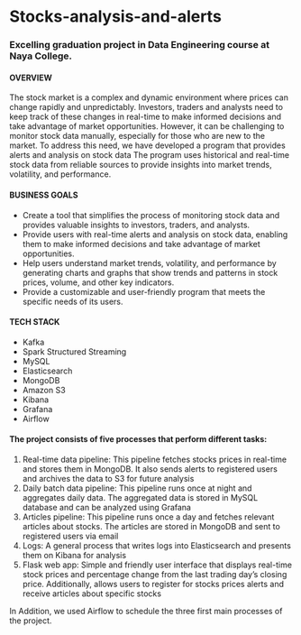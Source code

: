 # Stocks-analysis-and-alerts
### Excelling graduation project in Data Engineering course at Naya College.
#### OVERVIEW
The stock market is a complex and dynamic environment where prices can change rapidly and unpredictably. 
Investors, traders and analysts need to keep track of these changes in real-time to make informed decisions and take advantage of market opportunities.
However, it can be challenging to monitor stock data manually, especially for those who are new to the market.
To address this need, we have developed a program that provides alerts and analysis on stock data 
The program uses historical and real-time stock data from reliable sources to provide insights into market trends, volatility, and performance.

#### BUSINESS GOALS
* Create a tool that simplifies the process of monitoring stock data and provides valuable insights to investors, traders, and analysts.
* Provide users with real-time alerts and analysis on stock data, enabling them to make informed decisions and take advantage of market opportunities.
* Help users understand market trends, volatility, and performance by generating charts and graphs that show trends and patterns in stock prices, volume, and other key indicators.
* Provide a customizable and user-friendly program that meets the specific needs of its users.

#### TECH STACK 
* Kafka
* Spark Structured Streaming 
* MySQL
* Elasticsearch
* MongoDB
* Amazon S3
* Kibana
* Grafana
* Airflow

#### The project consists of five processes that perform different tasks:
1. Real-time data pipeline: This pipeline fetches stocks prices in real-time and stores them in MongoDB. It also sends alerts to registered users and archives the data to S3 for future analysis
2. Daily batch data pipeline: This pipeline runs once at night and aggregates daily data. The aggregated data is stored in MySQL database and can be analyzed using Grafana
3. Articles pipeline: This pipeline runs once a day and fetches relevant articles about stocks. The articles are stored in MongoDB and sent to registered users via email
4. Logs: A general process that writes logs into Elasticsearch and presents them on Kibana for analysis
5. Flask web app: Simple and friendly user interface that displays real-time stock prices and percentage change from the last trading day’s closing price. Additionally, allows users to register for stocks prices alerts and receive articles about specific stocks

In Addition, we used Airflow to schedule the three first main processes of the project.